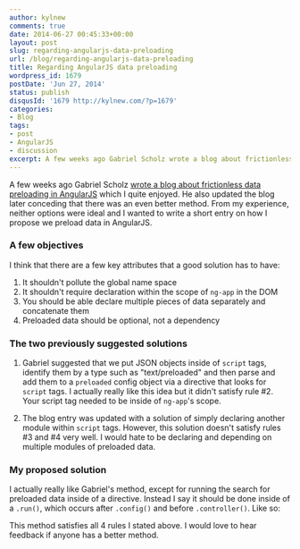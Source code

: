 ```yaml
---
author: kylnew
comments: true
date: 2014-06-27 00:45:33+00:00
layout: post
slug: regarding-angularjs-data-preloading
url: /blog/regarding-angularjs-data-preloading
title: Regarding AngularJS data preloading
wordpress_id: 1679
postDate: 'Jun 27, 2014'
status: publish
disqusId: '1679 http://kylnew.com/?p=1679'
categories:
- Blog
tags:
- post
- AngularJS
- discussion
excerpt: A few weeks ago Gabriel Scholz wrote a blog about frictionless data preloading in AngularJS which I quite enjoyed. He also updated the blog later conceding that there was an even better method. From my experience, neither options were ideal and I wanted to write a short entry on how I propose we preload data
---
```


A few weeks ago Gabriel Scholz [wrote a blog about frictionless data preloading in AngularJS](http://www.garbl.es/angularjs/preload/2014/06/07/frictionless-data-preloading-in-angularjs/) which I quite enjoyed. He also updated the blog later conceding that there was an even better method. From my experience, neither options were ideal and I wanted to write a short entry on how I propose we preload data in AngularJS. 

### A few objectives

I think that there are a few key attributes that a good solution has to have:

1. It shouldn't pollute the global name space
2. It shouldn't require declaration within the scope of `ng-app` in the DOM
3. You should be able declare multiple pieces of data separately and concatenate them
4. Preloaded data should be optional, not a dependency

### The two previously suggested solutions

1. Gabriel suggested that we put JSON objects inside of `script` tags, identify them by a type such as "text/preloaded" and then parse and add them to a `preloaded` config object via a directive that looks for `script` tags. I actually really like this idea but it didn't satisfy rule #2. Your script tag needed to be inside of `ng-app`'s scope.

2. The blog entry was updated with a solution of simply declaring another module within `script` tags. However, this solution doesn't satisfy rules #3 and #4 very well. I would hate to be declaring and depending on multiple modules of preloaded data.

### My proposed solution

I actually really like Gabriel's method, except for running the search for preloaded data inside of a directive. Instead I say it should be done inside of a `.run()`, which occurs after `.config()` and before `.controller()`. Like so:

<script src="https://gist.github.com/bitwit/b8d1a4fa4806d9acefc4.js"></script>
<script src="https://gist.github.com/bitwit/7763fd56aaebb437a3d5.js"></script>

This method satisfies all 4 rules I stated above. I would love to hear feedback if anyone has a better method.
